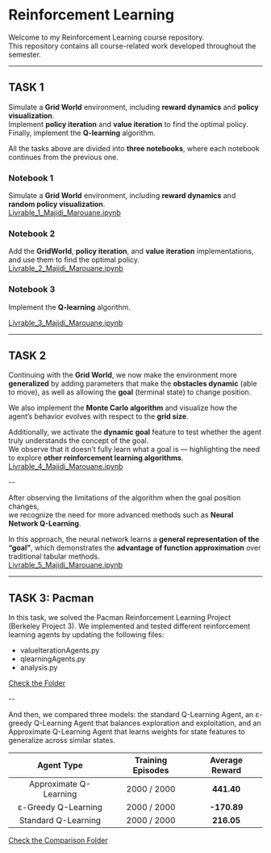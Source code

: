 # **Reinforcement Learning**

Welcome to my Reinforcement Learning course repository.  
This repository contains all course-related work developed throughout the semester.

---

## **TASK 1**

Simulate a **Grid World** environment, including **reward dynamics** and **policy visualization**.  
Implement **policy iteration** and **value iteration** to find the optimal policy.  
Finally, implement the **Q-learning** algorithm.

All the tasks above are divided into **three notebooks**, where each notebook continues from the previous one.

### **Notebook 1**  
Simulate a **Grid World** environment, including **reward dynamics** and **random policy visualization**.  
[Livrable_1_Majidi_Marouane.ipynb](Task1/Livrable_1_Majidi_Marouane.ipynb)

### **Notebook 2**  
Add the **GridWorld**, **policy iteration**, and **value iteration** implementations, and use them to find the optimal policy.  
[Livrable_2_Majidi_Marouane.ipynb](Task1/Livrable_2_Majidi_Marouane.ipynb)

### **Notebook 3**  
Implement the **Q-learning** algorithm. 

[Livrable_3_Majidi_Marouane.ipynb](Task1/Livrable_3_Majidi_Marouane.ipynb)

---


## **TASK 2**

Continuing with the **Grid World**, we now make the environment more **generalized** by adding parameters that make the **obstacles dynamic** (able to move), as well as allowing the **goal** (terminal state) to change position.

We also implement the **Monte Carlo algorithm** and visualize how the agent’s behavior evolves with respect to the **grid size**.

Additionally, we activate the **dynamic goal** feature to test whether the agent truly understands the concept of the goal.  
We observe that it doesn’t fully learn what a goal is — highlighting the need to explore **other reinforcement learning algorithms**.
[Livrable_4_Majidi_Marouane.ipynb](Task2/RL_MC.ipynb)

--

After observing the limitations of the algorithm when the goal position changes,  
we recognize the need for more advanced methods such as **Neural Network Q-Learning**.  

In this approach, the neural network learns a **general representation of the “goal”**, which demonstrates the **advantage of function approximation** over traditional tabular methods.  
[Livrable_5_Majidi_Marouane.ipynb](Task2/NNQ-learning.ipynb)

---

## **TASK 3: Pacman**
In this task, we solved the Pacman Reinforcement Learning Project (Berkeley Project 3).
We implemented and tested different reinforcement learning agents by updating the following files:

- valueIterationAgents.py
- qlearningAgents.py
- analysis.py

[Check the Folder](./Task3(Pacman)/reinforcement)

--

And then, we compared three models: the standard Q-Learning Agent, an ε-greedy Q-Learning Agent that balances exploration and exploitation, and an Approximate Q-Learning Agent that learns weights for state features to generalize across similar states.

| **Agent Type**           | **Training Episodes** | **Average Reward** |
|:-------------------------:|:---------------------:|:------------------:|
| Approximate Q-Learning   | 2000 / 2000           | **441.40**         |
| ε-Greedy Q-Learning      | 2000 / 2000           | **-170.89**        |
| Standard Q-Learning      | 2000 / 2000           | **216.05**         |

[Check the Comparison Folder](./Task3(Pacman)/reinforcement/Comparison)
